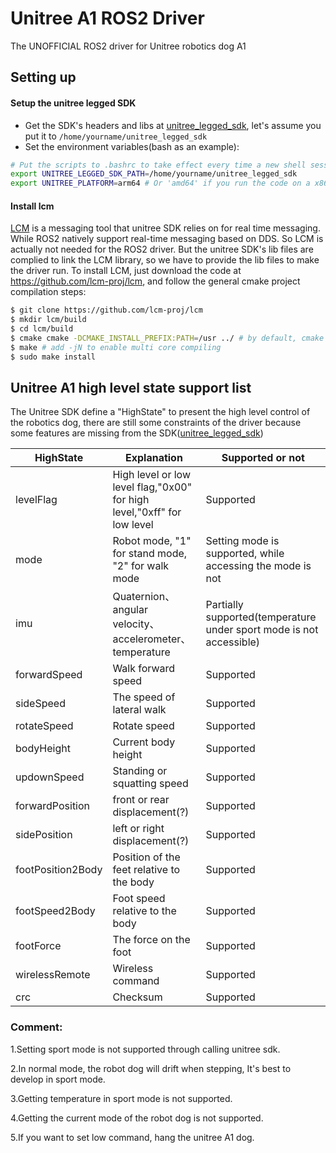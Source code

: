 # Unitree A1 ROS2 Driver
The UNOFFICIAL ROS2 driver for Unitree robotics dog A1



## Setting up

#### Setup the unitree legged SDK
- Get the SDK's headers and libs at [unitree_legged_sdk](https://github.com/unitreerobotics/unitree_legged_sdk), let's assume you put it to `/home/yourname/unitree_legged_sdk`
- Set the environment variables(bash as an example):
```bash
# Put the scripts to .bashrc to take effect every time a new shell session is started
export UNITREE_LEGGED_SDK_PATH=/home/yourname/unitree_legged_sdk
export UNITREE_PLATFORM=arm64 # Or 'amd64' if you run the code on a x86 architecure
```

#### Install lcm
[LCM](https://github.com/lcm-proj/lcm) is a messaging tool that unitree SDK relies on for real time messaging. While ROS2 natively support real-time messaging based on DDS. So LCM is actually not needed for the ROS2 driver. But the unitree SDK's lib files are complied to link the LCM library, so we have to provide the lib files to make the driver run.
To install LCM, just download the code at https://github.com/lcm-proj/lcm, and follow the general cmake project compilation steps:
```bash
$ git clone https://github.com/lcm-proj/lcm
$ mkdir lcm/build
$ cd lcm/build
$ cmake cmake -DCMAKE_INSTALL_PREFIX:PATH=/usr ../ # by default, cmake set the prefix to /usr/local, where on some distributions is not obtained by default.
$ make # add -jN to enable multi core compiling
$ sudo make install
```

## Unitree A1 high level state support list

The Unitree SDK define a "HighState" to present the high level control of the robotics dog, there are still some constraints of the driver because some features are missing from the SDK([unitree_legged_sdk](https://github.com/unitreerobotics/unitree_legged_sdk))

| HighState         | Explanation                                                  | Supported or not                                             |
| ----------------- | ------------------------------------------------------------ | ------------------------------------------------------------ |
| levelFlag         | High level or low level flag,"0x00" for high level,"0xff" for low level | Supported                                                    |
| mode              | Robot mode, "1" for stand mode, "2" for walk mode            | Setting mode is supported, while accessing the mode is not   |
| imu               | Quaternion、angular velocity、accelerometer、temperature     | Partially supported(temperature under sport mode is not accessible) |
| forwardSpeed      | Walk forward speed                                           | Supported                                                    |
| sideSpeed         | The speed of lateral walk                                    | Supported                                                    |
| rotateSpeed       | Rotate speed                                                 | Supported                                                    |
| bodyHeight        | Current body height                                          | Supported                                                    |
| updownSpeed       | Standing or squatting speed                                  | Supported                                                    |
| forwardPosition   | front or rear displacement(?)                                | Supported                                                    |
| sidePosition      | left or right displacement(?)                                | Supported                                                    |
| footPosition2Body | Position of the feet relative to the body                    | Supported                                                    |
| footSpeed2Body    | Foot speed relative to the body                              | Supported                                                    |
| footForce         | The force on the foot                                        | Supported                                                    |
| wirelessRemote    | Wireless command                                             | Supported                                                    |
| crc               | Checksum                                                     | Supported                                                    |

### Comment:
1.Setting sport mode is not supported through calling unitree sdk.

2.In normal mode, the robot dog will drift when stepping, It's best to develop in sport mode.

3.Getting temperature in sport mode is not supported.

4.Getting the current mode of the robot dog is not supported.

5.If you want to set low command, hang the unitree A1 dog.
